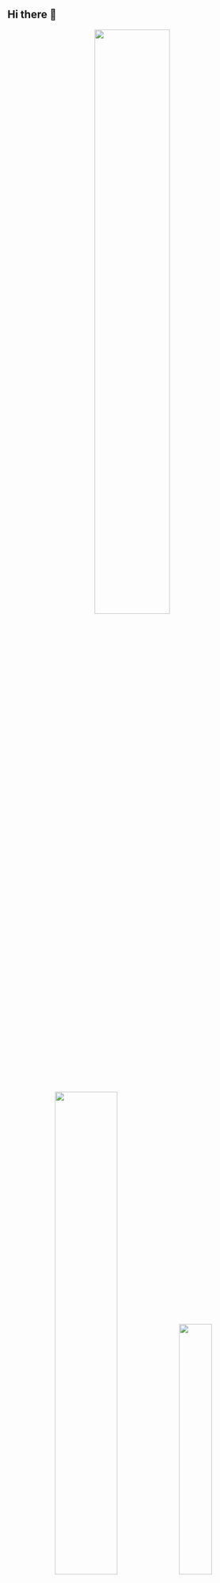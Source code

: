 ## Hi there 👋


<div align="center">
  <img src="https://github-readme-stats.vercel.app/api?username=vish-ahire&theme=aura&hide_border=true&include_all_commits=true&count_private=true" width="55%" /> </br>
  <img src="https://github-readme-streak-stats.herokuapp.com/?user=vish-ahire&theme=aura&hide_border=true" width="50%" />
  <img src="https://github-readme-stats.vercel.app/api/top-langs/?username=vish-ahire&theme=aura&hide_border=true&include_all_commits=true&count_private=true&layout=compact" width="36%" /> </br>
</div>


<div align="center">
  
  [![](https://visitcount.itsvg.in/api?id=technologyhell&icon=10&color=6)](https://visitcount.itsvg.in)
</div>
<!--
**vish-ahire/vish-ahire** is a ✨ _special_ ✨ repository because its `README.md` (this file) appears on your GitHub profile.

Here are some ideas to get you started:

- 🔭 I’m currently working on ...
- 🌱 I’m currently learning ...
- 👯 I’m looking to collaborate on ...
- 🤔 I’m looking for help with ...
- 💬 Ask me about ...
- 📫 How to reach me: ...
- 😄 Pronouns: ...
- ⚡ Fun fact: ...
-->
